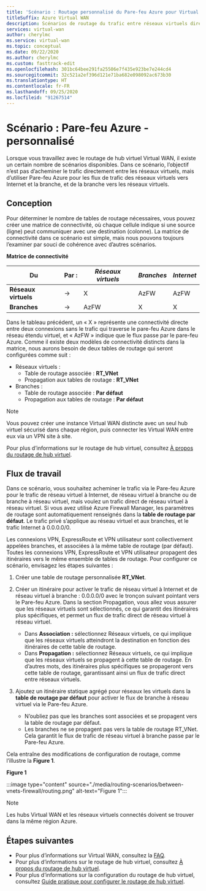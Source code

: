 ```yaml
---
title: 'Scénario : Routage personnalisé du Pare-feu Azure pour Virtual WAN'
titleSuffix: Azure Virtual WAN
description: Scénarios de routage du trafic entre réseaux virtuels directement, mais utilisation du Pare-feu Azure pour les flux de trafic de réseau virtuel -> Internet/branche et de branche à réseau virtuel
services: virtual-wan
author: cherylmc
ms.service: virtual-wan
ms.topic: conceptual
ms.date: 09/22/2020
ms.author: cherylmc
ms.custom: fasttrack-edit
ms.openlocfilehash: 301bc64bee291fa25506e7f435e923be7e244cd4
ms.sourcegitcommit: 32c521a2ef396d121e71ba682e098092ac673b30
ms.translationtype: HT
ms.contentlocale: fr-FR
ms.lasthandoff: 09/25/2020
ms.locfileid: "91267514"
---
```

# <a name="scenario-azure-firewall---custom"></a>Scénario : Pare-feu Azure - personnalisé

Lorsque vous travaillez avec le routage de hub virtuel Virtual WAN, il existe un certain nombre de scénarios disponibles. Dans ce scénario, l’objectif n’est pas d’acheminer le trafic directement entre les réseaux virtuels, mais d’utiliser Pare-feu Azure pour les flux de trafic des réseaux virtuels vers Internet et la branche, et de la branche vers les réseaux virtuels.

## <a name="design"></a><a name="design"></a>Conception

Pour déterminer le nombre de tables de routage nécessaires, vous pouvez créer une matrice de connectivité, où chaque cellule indique si une source (ligne) peut communiquer avec une destination (colonne). La matrice de connectivité dans ce scénario est simple, mais nous pouvons toujours l’examiner par souci de cohérence avec d’autres scénarios.

**Matrice de connectivité**

| Du           | Par :      | *Réseaux virtuels*      | *Branches*    | *Internet*   |
|---             |---       |---           |---            |---           |
| **Réseaux virtuels**      |   &#8594;|     X        |     AzFW      |     AzFW     |
| **Branches**   |   &#8594;|    AzFW      |       X       |       X      |

Dans le tableau précédent, un « X » représente une connectivité directe entre deux connexions sans le trafic qui traverse le pare-feu Azure dans le réseau étendu virtuel, et « AzFW » indique que le flux passe par le pare-feu Azure. Comme il existe deux modèles de connectivité distincts dans la matrice, nous aurons besoin de deux tables de routage qui seront configurées comme suit :

* Réseaux virtuels :
  * Table de routage associée : **RT_VNet**
  * Propagation aux tables de routage : **RT_VNet**
* Branches :
  * Table de routage associée : **Par défaut**
  * Propagation aux tables de routage : **Par défaut**

> [!NOTE]
> Vous pouvez créer une instance Virtual WAN distincte avec un seul hub virtuel sécurisé dans chaque région, puis connecter les Virtual WAN entre eux via un VPN site à site.

Pour plus d’informations sur le routage de hub virtuel, consultez [À propos du routage de hub virtuel](about-virtual-hub-routing.md).

## <a name="workflow"></a><a name="workflow"></a>Flux de travail

Dans ce scénario, vous souhaitez acheminer le trafic via le Pare-feu Azure pour le trafic de réseau virtuel à Internet, de réseau virtuel à branche ou de branche à réseau virtuel, mais voulez un trafic direct de réseau virtuel à réseau virtuel. Si vous avez utilisé Azure Firewall Manager, les paramètres de routage sont automatiquement renseignés dans la **table de routage par défaut**. Le trafic privé s’applique au réseau virtuel et aux branches, et le trafic Internet à 0.0.0.0/0.

Les connexions VPN, ExpressRoute et VPN utilisateur sont collectivement appelées branches, et associées à la même table de routage (par défaut). Toutes les connexions VPN, ExpressRoute et VPN utilisateur propagent des itinéraires vers le même ensemble de tables de routage. Pour configurer ce scénario, envisagez les étapes suivantes :

1. Créer une table de routage personnalisée **RT_VNet**.
1. Créer un itinéraire pour activer le trafic de réseau virtuel à Internet et de réseau virtuel à branche : 0.0.0.0/0 avec le tronçon suivant pointant vers le Pare-feu Azure. Dans la section Propagation, vous allez vous assurer que les réseaux virtuels sont sélectionnés, ce qui garantit des itinéraires plus spécifiques, et permet un flux de trafic direct de réseau virtuel à réseau virtuel.

   * Dans **Association :** sélectionnez Réseaux virtuels, ce qui implique que les réseaux virtuels atteindront la destination en fonction des itinéraires de cette table de routage.
   * Dans **Propagation :** sélectionnez Réseaux virtuels, ce qui implique que les réseaux virtuels se propagent à cette table de routage. En d’autres mots, des itinéraires plus spécifiques se propageront vers cette table de routage, garantissant ainsi un flux de trafic direct entre réseaux virtuels.

1. Ajoutez un itinéraire statique agrégé pour réseaux les virtuels dans la **table de routage par défaut** pour activer le flux de branche à réseau virtuel via le Pare-feu Azure.

   * N’oubliez pas que les branches sont associées et se propagent vers la table de routage par défaut.
   * Les branches ne se propagent pas vers la table de routage RT_VNet. Cela garantit le flux de trafic de réseau virtuel à branche passe par le Pare-feu Azure.

Cela entraîne des modifications de configuration de routage, comme l’illustre la **Figure 1**.

**Figure 1**

:::image type="content" source="./media/routing-scenarios/between-vnets-firewall/routing.png" alt-text="Figure 1":::

> [!NOTE]
> Les hubs Virtual WAN et les réseaux virtuels connectés doivent se trouver dans la même région Azure.

## <a name="next-steps"></a>Étapes suivantes

* Pour plus d’informations sur Virtual WAN, consultez la [FAQ](virtual-wan-faq.md).
* Pour plus d’informations sur le routage de hub virtuel, consultez [À propos du routage de hub virtuel](about-virtual-hub-routing.md).
* Pour plus d’informations sur la configuration du routage de hub virtuel, consultez [Guide pratique pour configurer le routage de hub virtuel](how-to-virtual-hub-routing.md).

